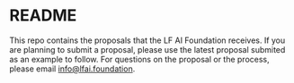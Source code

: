 # README
This repo contains the proposals that the LF AI Foundation receives. If you are planning to submit a proposal, please use the latest proposal submited as an example to follow. For questions on the proposal or the process, please email info@lfai.foundation.
